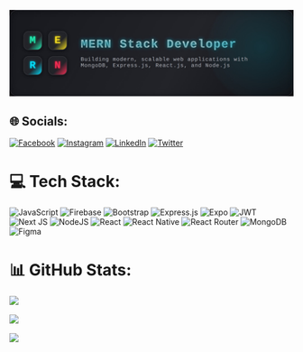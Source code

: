 ![Banner](https://raw.githubusercontent.com/ctasbihas/ctasbihas/main/public/banner.jpeg)

## 🌐 Socials:

[![Facebook](https://img.shields.io/badge/Facebook-%231877F2.svg?logo=Facebook&logoColor=white)](https://facebook.com/ctasbihas) [![Instagram](https://img.shields.io/badge/Instagram-%23E4405F.svg?logo=Instagram&logoColor=white)](https://instagram.com/ctasbihas) [![LinkedIn](https://img.shields.io/badge/LinkedIn-%230077B5.svg?logo=linkedin&logoColor=white)](https://linkedin.com/in/ctasbihas) [![Twitter](https://img.shields.io/badge/Twitter-%231DA1F2.svg?logo=Twitter&logoColor=white)](https://twitter.com/ctasbihas)

# 💻 Tech Stack:

![JavaScript](https://img.shields.io/badge/javascript-%23323330.svg?style=for-the-badge&logo=javascript&logoColor=%23F7DF1E) ![Firebase](https://img.shields.io/badge/firebase-%23039BE5.svg?style=for-the-badge&logo=firebase) ![Bootstrap](https://img.shields.io/badge/bootstrap-%23563D7C.svg?style=for-the-badge&logo=bootstrap&logoColor=white) ![Express.js](https://img.shields.io/badge/express.js-%23404d59.svg?style=for-the-badge&logo=express&logoColor=%2361DAFB) ![Expo](https://img.shields.io/badge/expo-1C1E24?style=for-the-badge&logo=expo&logoColor=#D04A37) ![JWT](https://img.shields.io/badge/JWT-black?style=for-the-badge&logo=JSON%20web%20tokens) ![Next JS](https://img.shields.io/badge/Next-black?style=for-the-badge&logo=next.js&logoColor=white) ![NodeJS](https://img.shields.io/badge/node.js-6DA55F?style=for-the-badge&logo=node.js&logoColor=white) ![React](https://img.shields.io/badge/react-%2320232a.svg?style=for-the-badge&logo=react&logoColor=%2361DAFB) ![React Native](https://img.shields.io/badge/react_native-%2320232a.svg?style=for-the-badge&logo=react&logoColor=%2361DAFB) ![React Router](https://img.shields.io/badge/React_Router-CA4245?style=for-the-badge&logo=react-router&logoColor=white) ![MongoDB](https://img.shields.io/badge/MongoDB-%234ea94b.svg?style=for-the-badge&logo=mongodb&logoColor=white) ![Figma](https://img.shields.io/badge/figma-%23F24E1E.svg?style=for-the-badge&logo=figma&logoColor=white)

# 📊 GitHub Stats:

![](https://github-readme-stats.vercel.app/api?username=ctasbihas&theme=dark&hide_border=false&include_all_commits=false&count_private=false)

![](https://github-readme-streak-stats.herokuapp.com/?user=ctasbihas&theme=dark&hide_border=false)

![](https://github-readme-stats.vercel.app/api/top-langs/?username=ctasbihas&theme=dark&hide_border=false&include_all_commits=false&count_private=false&layout=compact)
